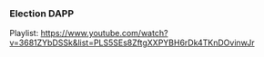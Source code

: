 ### Election DAPP

Playlist: https://www.youtube.com/watch?v=3681ZYbDSSk&list=PLS5SEs8ZftgXXPYBH6rDk4TKnDOvinwJr
